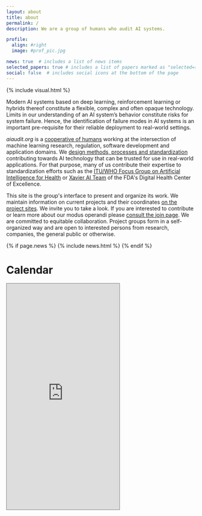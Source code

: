 ```yaml
---
layout: about
title: about
permalink: /
description: We are a group of humans who audit AI systems.

profile:
  align: #right
  image: #prof_pic.jpg

news: true  # includes a list of news items
selected_papers: true # includes a list of papers marked as "selected={true}"
social: false  # includes social icons at the bottom of the page
---
```


{% include visual.html %}


Modern AI systems based on deep learning, reinforcement learning or hybrids thereof constitute a flexible, complex and often opaque technology. Limits in our understanding of an AI system’s behavior constitute risks for system failure. Hence, the identification of failure modes in AI systems is an important pre-requisite for their reliable deployment to real-world settings.

*aiaudit.org* is a [cooperative of humans](https://aiaudit.org/contributors/) working at the intersection of machine learning research, regulation, software development and application domains. We [design methods, processes and standardization](https://aiaudit.org/outputs/) contributing towards AI technology that can be trusted for use in real-world applications. For that purpose, many of us contribute their expertise to standardization efforts such as the [ITU/WHO Focus Group on Artificial Intelligence for Health](https://www.itu.int/en/ITU-T/focusgroups/ai4h/Pages/default.aspx) or [Xavier AI Team](https://www.xavierhealth.org/news3/2020/11/11) of the FDA's Digital Health Center of Excellence.

This site is the group's interface to present and organize its work. We maintain information on current projects and their coordinates [on the project sites](https://aiaudit.org/workstreams/). We invite you to take a look. If you are interested to contribute or learn more about our modus operandi please [consult the join page](https://aiaudit.org/join/). We are committed to equitable collaboration. Project groups form in a self-organized way and are open to interested persons from research, companies, the general public or otherwise.

{% if page.news %}
  {% include news.html %}
{% endif %}

# Calendar
<iframe src="https://calendar.google.com/calendar/embed?height=600&amp;wkst=1&amp;bgcolor=%237986CB&amp;ctz=Europe%2FBerlin&amp;src=YWlhdWRpdG9yZ0BnbWFpbC5jb20&amp;src=YWRkcmVzc2Jvb2sjY29udGFjdHNAZ3JvdXAudi5jYWxlbmRhci5nb29nbGUuY29t&amp;color=%23039BE5&amp;color=%2333B679&amp;title=AI%20Audit%20Weekly%20Meetings" style="border:solid 1px #777" width="{{ site.max_width  }}" height="600" frameborder="0" scrolling="no"></iframe>
